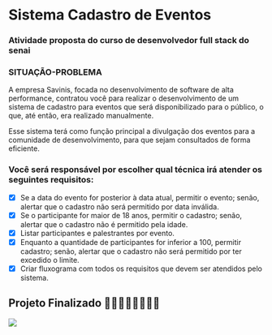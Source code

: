 # Sistema Cadastro de Eventos

### Atividade proposta do curso de desenvolvedor full stack do senai


### SITUAÇÃO-PROBLEMA
A empresa Savinis, focada no desenvolvimento de software de alta performance, contratou você para realizar o desenvolvimento de um sistema de cadastro para eventos que será disponibilizado para o público, o que, até então, era realizado manualmente.

Esse sistema terá como função principal a divulgação dos eventos para a comunidade de desenvolvimento, para que sejam consultados de forma eficiente.

### Você será responsável por escolher qual técnica irá atender os seguintes requisitos:

- [x] Se a data do evento for posterior à data atual, permitir o evento; senão, alertar que o cadastro não será permitido por data inválida.
- [x] Se o participante for maior de 18 anos, permitir o cadastro; senão, alertar que o cadastro não é permitido pela idade.
- [x] Listar participantes e palestrantes por evento.
- [x] Enquanto a quantidade de participantes for inferior a 100, permitir cadastro; senão, alertar que o cadastro não será permitido por ter excedido o limite.
- [x] Criar fluxograma com todos os requisitos que devem ser atendidos pelo sistema.

## Projeto Finalizado 👨‍💻👨‍💻👨‍💻👨‍💻

![](https://raw.githubusercontent.com/matheusmendescosta/sturdy-computing-machine/main/assets/SistemadeCadastroParaEventosFinal.gif)
